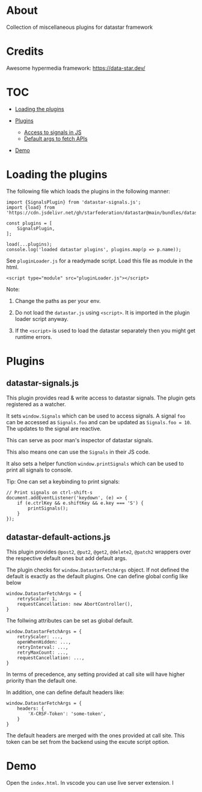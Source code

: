 # About
Collection of miscellaneous plugins for datastar framework

# Credits

Awesome hypermedia framework: https://data-star.dev/

# TOC

- [Loading the plugins](#loading-the-plugins)
- [Plugins](#plugins)

    - [Access to signals in JS](#datastar-signalsjs)
    - [Default args to fetch APIs](#datastar-default-actionsjs)

- [Demo](#demo)

# Loading the plugins

The following file which loads the plugins in the following manner: 
```
import {SignalsPlugin} from 'datastar-signals.js';
import {load} from 'https://cdn.jsdelivr.net/gh/starfederation/datastar@main/bundles/datastar.js';

const plugins = [
    SignalsPlugin,
];

load(...plugins);
console.log('loaded datastar plugins', plugins.map(p => p.name));
```

See `pluginLoader.js` for a readymade script. Load this file as module in the html.

```
<script type="module" src="pluginLoader.js"></script>
```

Note:

1. Change the paths as per your env.

2. Do not load the `datastar.js` using `<script>`. It is imported in the plugin loader script anyway.

3. If the `<script>` is used to load the datastar separately then you might get runtime errors.

# Plugins

## datastar-signals.js

This plugin provides read & write access to datastar signals. The plugin gets registered as a watcher.

It sets `window.Signals` which can be used to access signals. A signal `foo` can be accessed as `Signals.foo` and can be updated as `Signals.foo = 10`. The updates to the signal are reactive. 

This can serve as poor man's inspector of datastar signals.

This also means one can use the `Signals` in their JS code.

It also sets a helper function `window.printSignals` which can be used to print all signals to console.

Tip: One can set a keybinding to print signals:

```
// Print signals on ctrl-shift-s
document.addEventListener('keydown', (e) => {
    if (e.ctrlKey && e.shiftKey && e.key === 'S') {
        printSignals();
    }
});
```

## datastar-default-actions.js

This plugin provides `@post2`, `@put2`, `@get2`, `@delete2`, `@patch2` wrappers over the respective default ones but add default args.

The plugin checks for `window.DatastarFetchArgs` object. If not defined the default is exactly as the default plugins. One can define global config like below 
```
window.DatastarFetchArgs = {
    retryScaler: 1,
    requestCancellation: new AbortController(),
}
```

The follwing attributes can be set as global default. 
```
window.DatastarFetchArgs = {
    retryScaler: ...,
    openWhenHidden: ...,
    retryInterval: ...,
    retryMaxCount: ...,
    requestCancellation: ...,
}
```

In terms of precedence, any setting provided at call site will have higher priority than the default one.

In addition, one can define default headers like: 
```
window.DatastarFetchArgs = {
    headers: {
        'X-CRSF-Token': 'some-token',
    }
}
```
The default headers are merged with the ones provided at call site.
This token can be set from the backend using the excute script option.

# Demo

Open the `index.html`. In vscode you can use live server extension. I